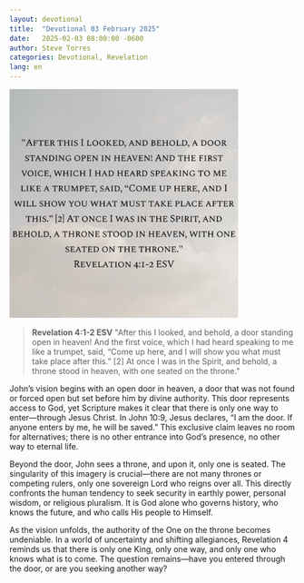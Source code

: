 ```yaml
---
layout: devotional
title:  "Devotional 03 February 2025"
date:   2025-02-03 08:00:00 -0600
author: Steve Torres
categories: Devotional, Revelation
lang: en
---
```


<img src="https://github.com/ElEsteeb/ElEsteeb.github.io/blob/main/images/devotionals/Rev-4_1-2.jpg?raw=true" alt="Rev 4:1-2" style="max-width: 80%; height: auto;">

>**Revelation 4:1-2 ESV**
>"After this I looked, and behold, a door standing open in heaven! And the first voice, which I had heard speaking to me like a trumpet, said, “Come up here, and I will show you what must take place after this.” [2] At once I was in the Spirit, and behold, a throne stood in heaven, with one seated on the throne."

John’s vision begins with an open door in heaven, a door that was not found or forced open but set before him by divine authority. This door represents access to God, yet Scripture makes it clear that there is only one way to enter—through Jesus Christ. In John 10:9, Jesus declares, “I am the door. If anyone enters by me, he will be saved.” This exclusive claim leaves no room for alternatives; there is no other entrance into God’s presence, no other way to eternal life.

Beyond the door, John sees a throne, and upon it, only one is seated. The singularity of this imagery is crucial—there are not many thrones or competing rulers, only one sovereign Lord who reigns over all. This directly confronts the human tendency to seek security in earthly power, personal wisdom, or religious pluralism. It is God alone who governs history, who knows the future, and who calls His people to Himself.

As the vision unfolds, the authority of the One on the throne becomes undeniable. In a world of uncertainty and shifting allegiances, Revelation 4 reminds us that there is only one King, only one way, and only one who knows what is to come. The question remains—have you entered through the door, or are you seeking another way?
